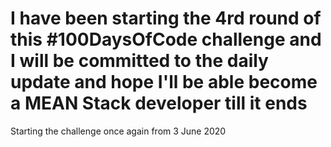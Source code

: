 <h1>I have been starting the 4rd round of this #100DaysOfCode challenge and I will be committed to the daily update and hope I'll be able become a MEAN Stack developer till it ends</h1>

<p>Starting the challenge once again from 3 June 2020</p>
